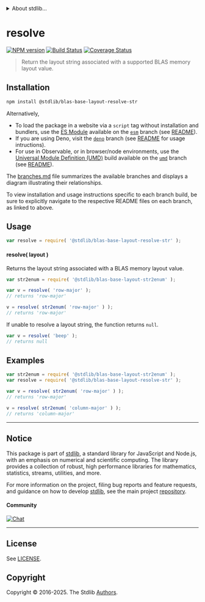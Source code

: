 <!--

@license Apache-2.0

Copyright (c) 2024 The Stdlib Authors.

Licensed under the Apache License, Version 2.0 (the "License");
you may not use this file except in compliance with the License.
You may obtain a copy of the License at

   http://www.apache.org/licenses/LICENSE-2.0

Unless required by applicable law or agreed to in writing, software
distributed under the License is distributed on an "AS IS" BASIS,
WITHOUT WARRANTIES OR CONDITIONS OF ANY KIND, either express or implied.
See the License for the specific language governing permissions and
limitations under the License.

-->


<details>
  <summary>
    About stdlib...
  </summary>
  <p>We believe in a future in which the web is a preferred environment for numerical computation. To help realize this future, we've built stdlib. stdlib is a standard library, with an emphasis on numerical and scientific computation, written in JavaScript (and C) for execution in browsers and in Node.js.</p>
  <p>The library is fully decomposable, being architected in such a way that you can swap out and mix and match APIs and functionality to cater to your exact preferences and use cases.</p>
  <p>When you use stdlib, you can be absolutely certain that you are using the most thorough, rigorous, well-written, studied, documented, tested, measured, and high-quality code out there.</p>
  <p>To join us in bringing numerical computing to the web, get started by checking us out on <a href="https://github.com/stdlib-js/stdlib">GitHub</a>, and please consider <a href="https://opencollective.com/stdlib">financially supporting stdlib</a>. We greatly appreciate your continued support!</p>
</details>

# resolve

[![NPM version][npm-image]][npm-url] [![Build Status][test-image]][test-url] [![Coverage Status][coverage-image]][coverage-url] <!-- [![dependencies][dependencies-image]][dependencies-url] -->

> Return the layout string associated with a supported BLAS memory layout value.

<!-- Section to include introductory text. Make sure to keep an empty line after the intro `section` element and another before the `/section` close. -->

<section class="intro">

</section>

<!-- /.intro -->

<!-- Package usage documentation. -->

<section class="installation">

## Installation

```bash
npm install @stdlib/blas-base-layout-resolve-str
```

Alternatively,

-   To load the package in a website via a `script` tag without installation and bundlers, use the [ES Module][es-module] available on the [`esm`][esm-url] branch (see [README][esm-readme]).
-   If you are using Deno, visit the [`deno`][deno-url] branch (see [README][deno-readme] for usage intructions).
-   For use in Observable, or in browser/node environments, use the [Universal Module Definition (UMD)][umd] build available on the [`umd`][umd-url] branch (see [README][umd-readme]).

The [branches.md][branches-url] file summarizes the available branches and displays a diagram illustrating their relationships.

To view installation and usage instructions specific to each branch build, be sure to explicitly navigate to the respective README files on each branch, as linked to above.

</section>

<section class="usage">

## Usage

```javascript
var resolve = require( '@stdlib/blas-base-layout-resolve-str' );
```

#### resolve( layout )

Returns the layout string associated with a BLAS memory layout value.

```javascript
var str2enum = require( '@stdlib/blas-base-layout-str2enum' );

var v = resolve( 'row-major' );
// returns 'row-major'

v = resolve( str2enum( 'row-major' ) );
// returns 'row-major'
```

If unable to resolve a layout string, the function returns `null`.

```javascript
var v = resolve( 'beep' );
// returns null
```

</section>

<!-- /.usage -->

<!-- Package usage notes. Make sure to keep an empty line after the `section` element and another before the `/section` close. -->

<section class="notes">

</section>

<!-- /.notes -->

<!-- Package usage examples. -->

<section class="examples">

## Examples

<!-- eslint no-undef: "error" -->

```javascript
var str2enum = require( '@stdlib/blas-base-layout-str2enum' );
var resolve = require( '@stdlib/blas-base-layout-resolve-str' );

var v = resolve( str2enum( 'row-major' ) );
// returns 'row-major'

v = resolve( str2enum( 'column-major' ) );
// returns 'column-major'
```

</section>

<!-- /.examples -->

<!-- Section to include cited references. If references are included, add a horizontal rule *before* the section. Make sure to keep an empty line after the `section` element and another before the `/section` close. -->

<section class="references">

</section>

<!-- /.references -->

<!-- Section for related `stdlib` packages. Do not manually edit this section, as it is automatically populated. -->

<section class="related">

</section>

<!-- /.related -->

<!-- Section for all links. Make sure to keep an empty line after the `section` element and another before the `/section` close. -->


<section class="main-repo" >

* * *

## Notice

This package is part of [stdlib][stdlib], a standard library for JavaScript and Node.js, with an emphasis on numerical and scientific computing. The library provides a collection of robust, high performance libraries for mathematics, statistics, streams, utilities, and more.

For more information on the project, filing bug reports and feature requests, and guidance on how to develop [stdlib][stdlib], see the main project [repository][stdlib].

#### Community

[![Chat][chat-image]][chat-url]

---

## License

See [LICENSE][stdlib-license].


## Copyright

Copyright &copy; 2016-2025. The Stdlib [Authors][stdlib-authors].

</section>

<!-- /.stdlib -->

<!-- Section for all links. Make sure to keep an empty line after the `section` element and another before the `/section` close. -->

<section class="links">

[npm-image]: http://img.shields.io/npm/v/@stdlib/blas-base-layout-resolve-str.svg
[npm-url]: https://npmjs.org/package/@stdlib/blas-base-layout-resolve-str

[test-image]: https://github.com/stdlib-js/blas-base-layout-resolve-str/actions/workflows/test.yml/badge.svg?branch=main
[test-url]: https://github.com/stdlib-js/blas-base-layout-resolve-str/actions/workflows/test.yml?query=branch:main

[coverage-image]: https://img.shields.io/codecov/c/github/stdlib-js/blas-base-layout-resolve-str/main.svg
[coverage-url]: https://codecov.io/github/stdlib-js/blas-base-layout-resolve-str?branch=main

<!--

[dependencies-image]: https://img.shields.io/david/stdlib-js/blas-base-layout-resolve-str.svg
[dependencies-url]: https://david-dm.org/stdlib-js/blas-base-layout-resolve-str/main

-->

[chat-image]: https://img.shields.io/gitter/room/stdlib-js/stdlib.svg
[chat-url]: https://app.gitter.im/#/room/#stdlib-js_stdlib:gitter.im

[stdlib]: https://github.com/stdlib-js/stdlib

[stdlib-authors]: https://github.com/stdlib-js/stdlib/graphs/contributors

[umd]: https://github.com/umdjs/umd
[es-module]: https://developer.mozilla.org/en-US/docs/Web/JavaScript/Guide/Modules

[deno-url]: https://github.com/stdlib-js/blas-base-layout-resolve-str/tree/deno
[deno-readme]: https://github.com/stdlib-js/blas-base-layout-resolve-str/blob/deno/README.md
[umd-url]: https://github.com/stdlib-js/blas-base-layout-resolve-str/tree/umd
[umd-readme]: https://github.com/stdlib-js/blas-base-layout-resolve-str/blob/umd/README.md
[esm-url]: https://github.com/stdlib-js/blas-base-layout-resolve-str/tree/esm
[esm-readme]: https://github.com/stdlib-js/blas-base-layout-resolve-str/blob/esm/README.md
[branches-url]: https://github.com/stdlib-js/blas-base-layout-resolve-str/blob/main/branches.md

[stdlib-license]: https://raw.githubusercontent.com/stdlib-js/blas-base-layout-resolve-str/main/LICENSE

</section>

<!-- /.links -->
